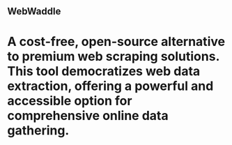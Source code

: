 ## WebWaddle 

# A cost-free, open-source alternative to premium web scraping solutions. This tool democratizes web data extraction, offering a powerful and accessible option for comprehensive online data gathering.